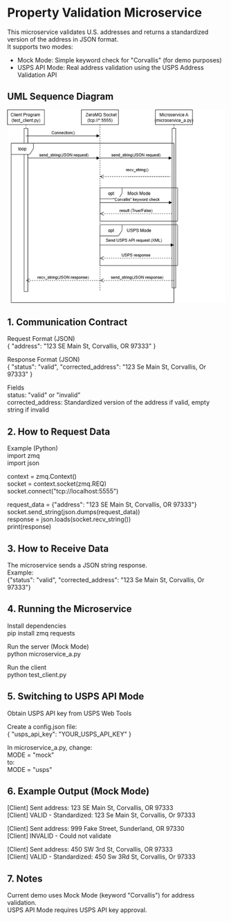 # Property Validation Microservice

This microservice validates U.S. addresses and returns a standardized version of the address in JSON format.  
It supports two modes:

- Mock Mode: Simple keyword check for "Corvallis" (for demo purposes)  
- USPS API Mode: Real address validation using the USPS Address Validation API  


## UML Sequence Diagram
![UML Sequence Diagram](images/tauriel.png)


## 1. Communication Contract

Request Format (JSON)  
{
"address": "123 SE Main St, Corvallis, OR 97333"
}

Response Format (JSON)  
{
"status": "valid",
"corrected_address": "123 Se Main St, Corvallis, Or 97333"
}

Fields  
status: "valid" or "invalid"  
corrected_address: Standardized version of the address if valid, empty string if invalid  


## 2. How to Request Data

Example (Python)  
import zmq  
import json  

context = zmq.Context()  
socket = context.socket(zmq.REQ)  
socket.connect("tcp://localhost:5555")  

request_data = {"address": "123 SE Main St, Corvallis, OR 97333"}  
socket.send_string(json.dumps(request_data))  
response = json.loads(socket.recv_string())  
print(response)  


## 3. How to Receive Data

The microservice sends a JSON string response.  
Example:  
{"status": "valid", "corrected_address": "123 Se Main St, Corvallis, Or 97333"}  


## 4. Running the Microservice

Install dependencies  
pip install zmq requests  

Run the server (Mock Mode)  
python microservice_a.py  

Run the client  
python test_client.py  


## 5. Switching to USPS API Mode

Obtain USPS API key from USPS Web Tools  

Create a config.json file:  
{
"usps_api_key": "YOUR_USPS_API_KEY"
}

In microservice_a.py, change:  
MODE = "mock"  
to:  
MODE = "usps"  


## 6. Example Output (Mock Mode)

[Client] Sent address: 123 SE Main St, Corvallis, OR 97333  
[Client] VALID - Standardized: 123 Se Main St, Corvallis, Or 97333  

[Client] Sent address: 999 Fake Street, Sunderland, OR 97330  
[Client] INVALID - Could not validate  

[Client] Sent address: 450 SW 3rd St, Corvallis, OR 97333  
[Client] VALID - Standardized: 450 Sw 3Rd St, Corvallis, Or 97333  


## 7. Notes

Current demo uses Mock Mode (keyword "Corvallis") for address validation.  
USPS API Mode requires USPS API key approval.  